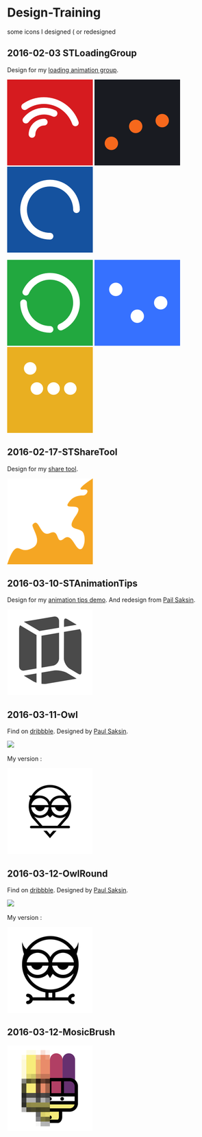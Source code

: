 # Design-Training

some icons I designed ( or redesigned

## 2016-02-03 STLoadingGroup

Design for my [loading animation group](https://github.com/saitjr/STLoadingGroup).

![](./2016-02-03-STLoadingGroup/images/Arch-200.png) ![](./2016-02-03-STLoadingGroup/images/Bouncy-200.png) ![](./2016-02-03-STLoadingGroup/images/ZhiHu-200.png) 

![](./2016-02-03-STLoadingGroup/images/Cycle-200.png) ![](./2016-02-03-STLoadingGroup/images/Glasses-200.png) ![](./2016-02-03-STLoadingGroup/images/Walk-200.png) 



## 2016-02-17-STShareTool

Design for my [share tool](https://github.com/saitjr/STShareTool.git).

![](./2016-02-17-STShareTool/images/200.png)



## 2016-03-10-STAnimationTips

Design for my [animation tips demo](https://github.com/saitjr/STAnimationTips.git). And redesign from [Pail Saksin](https://dribbble.com/shots/1015204-Phone-box).

![](./2016-03-10-STAnimationTips/images/icon_200.png)



## 2016-03-11-Owl

Find on [dribbble](https://dribbble.com/shots/982204-Owl). Designed by [Paul Saksin](https://dribbble.com/ino).

![](https://d13yacurqjgara.cloudfront.net/users/47145/screenshots/982204/128.jpg)

My version :

![](./2016-03-11-Owl/images/200.png)



## 2016-03-12-OwlRound

Find on [dribbble](https://dribbble.com/shots/685274-Owl). Designed by [Paul Saksin](https://dribbble.com/ino).

![](https://d13yacurqjgara.cloudfront.net/users/47145/screenshots/685274/88.jpg)

My version :

![](./2016-03-12-OwlRound/images/200.png)



## 2016-03-12-MosicBrush

![](./2016-03-12-MosicBrush/images/200.png)